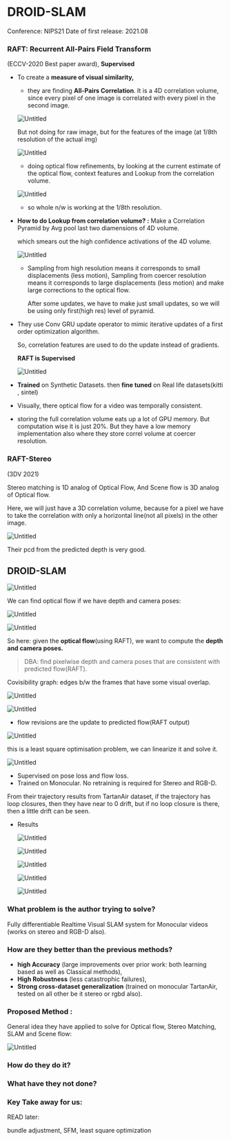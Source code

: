 # DROID-SLAM

Conference: NIPS21
Date of first release: 2021.08

### RAFT: Recurrent All-Pairs Field Transform

(ECCV-2020 Best paper award), **Supervised**

- To create a **measure of visual similarity,**
    - they are finding **All-Pairs Correlation**. It is a 4D correlation volume, since every pixel of one image is correlated with every pixel in the second image.
    
    ![Untitled](2021.08.NIPS21_DROID-SLAM/Untitled.png)
    
    But not doing for raw image, but for the features of the image (at 1/8th resolution of the actual img)
    
    ![Untitled](2021.08.NIPS21_DROID-SLAM/Untitled%201.png)
    
    - doing optical flow refinements, by looking at the current estimate of the optical flow, context features and Lookup from the correlation volume.
    
    ![Untitled](2021.08.NIPS21_DROID-SLAM/Untitled%202.png)
    
    - so whole n/w is working at the 1/8th resolution.
    
- **How to do Lookup from correlation volume? :** Make a Correlation Pyramid by Avg pool last two diamensions of 4D volume.
    
    which smears out the high confidence activations of the 4D volume.
    
       
    
    ![Untitled](2021.08.NIPS21_DROID-SLAM/Untitled%203.png)
    
    - Sampling from high resolution means it corresponds to small displacements (less motion), Sampling from coercer resolution means it corresponds to large displacements (less motion) and make large corrections to the optical flow.
        
        After some updates, we have to make just small updates, so we will be using only first(high res) level of pyramid.
        
    
- They use Conv GRU update operator to mimic iterative updates of a first order optimization algorithm.
    
    So, correlation features are used to do the update instead of gradients.
    
    **RAFT is Supervised** 
    
    ![Untitled](2021.08.NIPS21_DROID-SLAM/Untitled%204.png)
    
- **Trained** on Synthetic Datasets. then **fine tuned** on Real life datasets(kitti , sintel)
- Visually, there optical flow for a video was temporally consistent.
- storing the full correlation volume eats up a lot of GPU memory. But computation wise it is just 20%. But they have a low memory implementation also where they store correl volume at coercer resolution.

### RAFT-Stereo

(3DV 2021)

Stereo matching is 1D analog of Optical Flow, And Scene flow is 3D analog of Optical flow.

Here, we will just have a 3D correlation volume, because for a pixel we have to take the correlation with only a horizontal line(not all pixels) in the other image.

![Untitled](2021.08.NIPS21_DROID-SLAM/Untitled%205.png)

Their pcd from the predicted depth is very good.

## DROID-SLAM

![Untitled](2021.08.NIPS21_DROID-SLAM/Untitled%206.png)

We can find optical flow if we have depth and camera poses:

![Untitled](2021.08.NIPS21_DROID-SLAM/Untitled%207.png)

![Untitled](2021.08.NIPS21_DROID-SLAM/Untitled%208.png)

So here: given the **optical flow**(using RAFT), we want to compute the **depth and camera poses.**

> DBA: find pixelwise depth and camera poses that are consistent with predicted flow(RAFT).
> 

Covisibility graph: edges b/w the frames that have some visual overlap.

![Untitled](2021.08.NIPS21_DROID-SLAM/Untitled%209.png)

 

![Untitled](2021.08.NIPS21_DROID-SLAM/Untitled%2010.png)

- flow revisions are the update to predicted flow(RAFT output)

![Untitled](2021.08.NIPS21_DROID-SLAM/Untitled%2011.png)

this is a least square optimisation problem, we can linearize it and solve it.

![Untitled](2021.08.NIPS21_DROID-SLAM/Untitled%2012.png)

- Supervised on pose loss and flow loss.
- Trained on Monocular. No retraining is required for Stereo and RGB-D.

From their trajectory results from TartanAir dataset, if the trajectory has loop closures, then they have near to 0 drift, but if no loop closure is there, then a little drift can be seen.

- Results
    
    ![Untitled](2021.08.NIPS21_DROID-SLAM/Untitled%2013.png)
    
    ![Untitled](2021.08.NIPS21_DROID-SLAM/Untitled%2014.png)
    
    ![Untitled](2021.08.NIPS21_DROID-SLAM/Untitled%2015.png)
    
    ![Untitled](2021.08.NIPS21_DROID-SLAM/Untitled%2016.png)
    
    ![Untitled](2021.08.NIPS21_DROID-SLAM/Untitled%2017.png)
    

### What problem is the author trying to solve?

Fully differentiable Realtime Visual SLAM system for Monocular videos (works on stereo and RGB-D also). 

### How are they better than the previous methods?

- **high Accuracy** (large improvements over prior work: both learning based as well as Classical methods),
- **High Robustness** (less catastrophic failures),
- **Strong cross-dataset generalization** (trained on monocular TartanAir, tested on all other be it stereo or rgbd also).

### Proposed Method :

General idea they have applied to solve for Optical flow, Stereo Matching, SLAM and Scene flow:

![Untitled](2021.08.NIPS21_DROID-SLAM/Untitled%2018.png)

### How do they do it?

### What have they not done?

### Key Take away for us:

READ later:

bundle adjustment, SFM, least square optimization